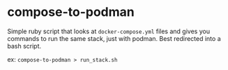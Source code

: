 # compose-to-podman

Simple ruby script that looks at `docker-compose.yml` files and gives you commands to run the same stack, just with podman. Best redirected into a bash script.

ex: `compose-to-podman > run_stack.sh`
